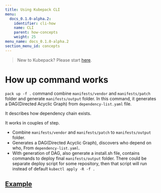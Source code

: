 ```yaml
---
title: Using Kubepack CLI
menu:
  docs_0.1.0-alpha.2:
    identifier: cli-how
    name: CLI
    parent: how-concepts
    weight: 25
menu_name: docs_0.1.0-alpha.2
section_menu_id: concepts
---
```


> New to Kubepack? Please start [here](/docs/concepts/README.md).

# How up command works

`pack up -f .` command combine `manifests/vendor` and `manifests/patch` folder and generate `manifests/output` folder. In this command, it generates a DAG(Directed Acyclic Graph) 
from `dependency-list.yaml` file. 

It describes how dependency chain exists. 

It works in couples of step.

 - Combine `manifests/vendor` and `manifests/patch` to `manifests/output` folder.
 - Generates a DAG(Directed Acyclic Graph), discovers who depend on who, From `dependency-list.yaml`.
 - With generation of DAG, also generate a install.sh file, contains commands to deploy final `manifests/output` folder.
 There could be separate deploy script for some repository, then that script will run instead of default `kubectl apply -R -f .`
 
 
## [Example]()  